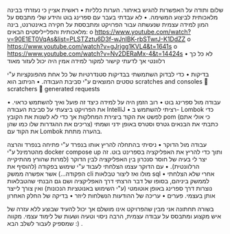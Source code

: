שלום ותודה על האפשרות להגיש באיחור. 
הערות כלליות 
•	ראשית אציין כי נעזרתי בבינה מלאכותית לביצוע המשימה. 
•	לא עבדתי בעבר עם ספרינג בוט והידע שלי מתבסס על המון למידה עצמית שנעשתה עבור הפרויקט ומתבססת על חקירה באינטרנט, בינה מלאכותית והפלייליסטים הבאים: 
o	https://www.youtube.com/watch?v=90E1ET0VqAs&list=PLSTZztu6D3f-wJnIBK-rbSTwrJ-K1DdZZ
o	https://www.youtube.com/watch?v=gJrjgg1KVL4&t=1641s
o	https://www.youtube.com/watch?v=Nv2DERaMx-4&t=14424s
•	לא כל כך רלוונטי אך לדעתי קישור למקור למידה אמין היה יכול לעזור מאוד

בדיקות
•	כדי לבדוק השתמשתי בבדיקות סטנדרטיות של כל אחת מהפונקציות ע"י טסטים המוצאים ע"י סביבת העבודה. 
•	הניתוב הוא scratches and consoles  scratchers   generated requests

עבודה מול ספרינג בוט 
•	רוב הזמן היה על למידה כיצד זה פועל ואיך להשתמש כראוי. 
•	את הפרויקט ביצעתי על סביבת העבודה IntelliJ 
•	רציתי להשתמש ב- Lombok כדי לפשט את הקוד ביצירת המחלקות אך כדי לא לשנות את הקובץ pom (כי אולי אתם צריכים את ההגדרות שלו כמו שהן)  כתבתי את הבנאים גטרס וסטרס באופן ידני ושמתי את הקוד עם Lombok בהערה מתחת.  

עבודה מול הדוקר
•	ניסיתי בהתחלה להריץ אותו בנפרד ע"י פתיחה בנפרד והרצה מהטרמינל ע"י docker compose up ותוך כדי להריץ את האפליקציה בספרינט בוט. זה יצר לי בעיה של חוסר סנכרון בין האפליקציה לבין הדוקר (למרות שהורץ מהתיקייה הרלוונטית). 
•	עם הדוקר עצמו הצלחתי לעבוד ע"י שימוש בפקודה (להוסיף את הפקודה...) אשר אפשרה ממשק cli  מולו ואז ליצור טבלאות sql
•	אחרי שלא הצלחתי לממשק ביניהם, בסופו של דבר הרצתי דרך האפליקציה ושם גם הבנתי שהטבלאות נוצרות דרך ספרינג באופן אוטומטי (ע"י השימוש באנוטציות הנכונות) ואין צורך לייצר אותן בעצמי.
פערים 
•	עריכה של ההודעות הנשלחות ליוזר
•	בדיקה של החלק האחרון 

בשורה תחתונה אני מבין שהפרויקט אינו מושלם אך יכול להעיד שבוצע ללא עזרה של איש מקצוע ומתבסס על עבודה עצמית, הרבה ניסוי וטעיה ושעות של לימוד עצמי. מקווה שמספיק לעבור לשלב הבא :) .
